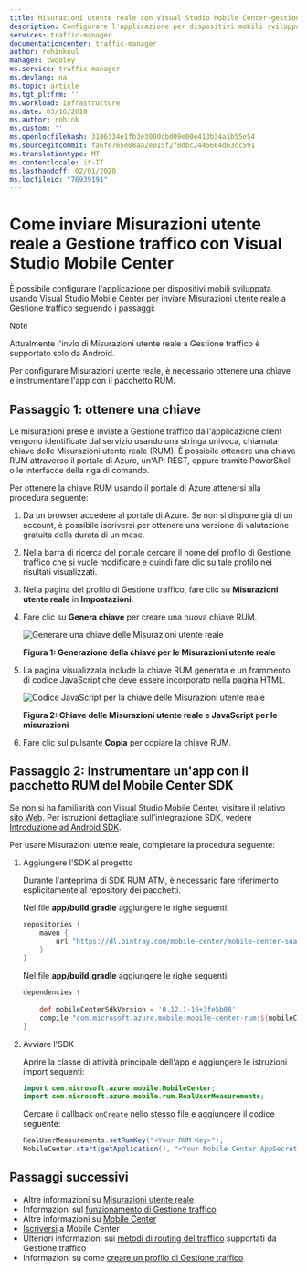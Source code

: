 ```yaml
---
title: Misurazioni utente reale con Visual Studio Mobile Center-gestione traffico di Azure
description: Configurare l'applicazione per dispositivi mobili sviluppata usando Visual Studio Mobile Center per inviare Misurazioni utente reale a Gestione traffico
services: traffic-manager
documentationcenter: traffic-manager
author: rohinkoul
manager: twooley
ms.service: traffic-manager
ms.devlang: na
ms.topic: article
ms.tgt_pltfrm: ''
ms.workload: infrastructure
ms.date: 03/16/2018
ms.author: rohink
ms.custom: ''
ms.openlocfilehash: 3106334e1fb3e3000cbd09e00e413b34a1b55e54
ms.sourcegitcommit: fa6fe765e08aa2e015f2f8dbc2445664d63cc591
ms.translationtype: MT
ms.contentlocale: it-IT
ms.lasthandoff: 02/01/2020
ms.locfileid: "76939191"
---
```

# <a name="how-to-send-real-user-measurements-to-traffic-manager-with-visual-studio-mobile-center"></a>Come inviare Misurazioni utente reale a Gestione traffico con Visual Studio Mobile Center

È possibile configurare l'applicazione per dispositivi mobili sviluppata usando Visual Studio Mobile Center per inviare Misurazioni utente reale a Gestione traffico seguendo i passaggi:

>[!NOTE]
> Attualmente l'invio di Misurazioni utente reale a Gestione traffico è supportato solo da Android.

Per configurare Misurazioni utente reale, è necessario ottenere una chiave e instrumentare l'app con il pacchetto RUM.

## <a name="step-1-obtain-a-key"></a>Passaggio 1: ottenere una chiave
    
Le misurazioni prese e inviate a Gestione traffico dall'applicazione client vengono identificate dal servizio usando una stringa univoca, chiamata chiave delle Misurazioni utente reale (RUM). È possibile ottenere una chiave RUM attraverso il portale di Azure, un'API REST, oppure tramite PowerShell o le interfacce della riga di comando.

Per ottenere la chiave RUM usando il portale di Azure attenersi alla procedura seguente:
1. Da un browser accedere al portale di Azure. Se non si dispone già di un account, è possibile iscriversi per ottenere una versione di valutazione gratuita della durata di un mese.
2. Nella barra di ricerca del portale cercare il nome del profilo di Gestione traffico che si vuole modificare e quindi fare clic su tale profilo nei risultati visualizzati.
3. Nella pagina del profilo di Gestione traffico, fare clic su **Misurazioni utente reale** in **Impostazioni**.
4. Fare clic su **Genera chiave** per creare una nuova chiave RUM.
        
   ![Generare una chiave delle Misurazioni utente reale](./media/traffic-manager-create-rum-visual-studio/generate-rum-key.png)

   **Figura 1: Generazione della chiave per le Misurazioni utente reale**

5. La pagina visualizzata include la chiave RUM generata e un frammento di codice JavaScript che deve essere incorporato nella pagina HTML.
 
   ![Codice JavaScript per la chiave delle Misurazioni utente reale](./media/traffic-manager-create-rum-visual-studio/rum-key.png)

   **Figura 2: Chiave delle Misurazioni utente reale e JavaScript per le misurazioni**
 
6. Fare clic sul pulsante **Copia** per copiare la chiave RUM. 

## <a name="step-2-instrument-your-app-with-the-rum-package-of-mobile-center-sdk"></a>Passaggio 2: Instrumentare un'app con il pacchetto RUM del Mobile Center SDK

Se non si ha familiarità con Visual Studio Mobile Center, visitare il relativo [sito Web](https://mobile.azure.com). Per istruzioni dettagliate sull'integrazione SDK, vedere [Introduzione ad Android SDK](https://docs.microsoft.com/mobile-center/sdk/getting-started/Android).

Per usare Misurazioni utente reale, completare la procedura seguente:

1.  Aggiungere l'SDK al progetto

    Durante l'anteprima di SDK RUM ATM, è necessario fare riferimento esplicitamente al repository dei pacchetti.

    Nel file **app/build.gradle** aggiungere le righe seguenti:

    ```groovy
    repositories {
        maven {
            url "https://dl.bintray.com/mobile-center/mobile-center-snapshot"
        }
    }
    ```
    Nel file **app/build.gradle** aggiungere le righe seguenti:

    ```groovy
    dependencies {
     
        def mobileCenterSdkVersion = '0.12.1-16+3fe5b08'
        compile "com.microsoft.azure.mobile:mobile-center-rum:${mobileCenterSdkVersion}"
    }
    ```

2. Avviare l'SDK

    Aprire la classe di attività principale dell'app e aggiungere le istruzioni import seguenti:

    ```java
    import com.microsoft.azure.mobile.MobileCenter;
    import com.microsoft.azure.mobile.rum.RealUserMeasurements;
    ```

    Cercare il callback `onCreate` nello stesso file e aggiungere il codice seguente:

    ```java
    RealUserMeasurements.setRumKey("<Your RUM Key>");
    MobileCenter.start(getApplication(), "<Your Mobile Center AppSecret>", RealUserMeasurements.class);
    ```

## <a name="next-steps"></a>Passaggi successivi
- Altre informazioni su [Misurazioni utente reale](traffic-manager-rum-overview.md)
- Informazioni sul [funzionamento di Gestione traffico](traffic-manager-overview.md)
- Altre informazioni su [Mobile Center](https://docs.microsoft.com/mobile-center/)
- [Iscriversi](https://mobile.azure.com) a Mobile Center
- Ulteriori informazioni sui [metodi di routing del traffico](traffic-manager-routing-methods.md) supportati da Gestione traffico
- Informazioni su come [creare un profilo di Gestione traffico](traffic-manager-create-profile.md)

